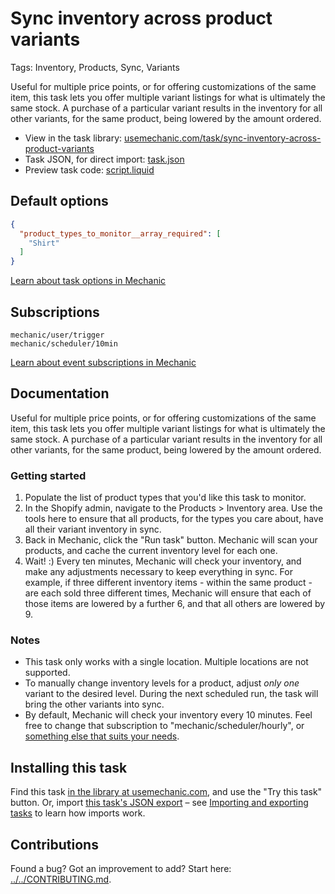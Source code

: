 # Sync inventory across product variants

Tags: Inventory, Products, Sync, Variants

Useful for multiple price points, or for offering customizations of the same item, this task lets you offer multiple variant listings for what is ultimately the same stock. A purchase of a particular variant results in the inventory for all other variants, for the same product, being lowered by the amount ordered.

* View in the task library: [usemechanic.com/task/sync-inventory-across-product-variants](https://usemechanic.com/task/sync-inventory-across-product-variants)
* Task JSON, for direct import: [task.json](../../tasks/sync-inventory-across-product-variants.json)
* Preview task code: [script.liquid](./script.liquid)

## Default options

```json
{
  "product_types_to_monitor__array_required": [
    "Shirt"
  ]
}
```

[Learn about task options in Mechanic](https://docs.usemechanic.com/article/471-task-options)

## Subscriptions

```liquid
mechanic/user/trigger
mechanic/scheduler/10min
```

[Learn about event subscriptions in Mechanic](https://docs.usemechanic.com/article/408-subscriptions)

## Documentation

Useful for multiple price points, or for offering customizations of the same item, this task lets you offer multiple variant listings for what is ultimately the same stock. A purchase of a particular variant results in the inventory for all other variants, for the same product, being lowered by the amount ordered.

### Getting started

1. Populate the list of product types that you'd like this task to monitor.
2. In the Shopify admin, navigate to the Products > Inventory area. Use the tools here to ensure that all products, for the types you care about, have all their variant inventory in sync.
3. Back in Mechanic, click the "Run task" button. Mechanic will scan your products, and cache the current inventory level for each one.
4. Wait! :) Every ten minutes, Mechanic will check your inventory, and make any adjustments necessary to keep everything in sync. For example, if three different inventory items - within the same product - are each sold three different times, Mechanic will ensure that each of those items are lowered by a further 6, and that all others are lowered by 9.

### Notes

* This task only works with a single location. Multiple locations are not supported.
* To manually change inventory levels for a product, adjust _only one_ variant to the desired level. During the next scheduled run, the task will bring the other variants into sync.
* By default, Mechanic will check your inventory every 10 minutes. Feel free to change that subscription to "mechanic/scheduler/hourly", or [something else that suits your needs](https://help.usemechanic.com/events/all-event-topics#mechanic).

## Installing this task

Find this task [in the library at usemechanic.com](https://usemechanic.com/task/sync-inventory-across-product-variants), and use the "Try this task" button. Or, import [this task's JSON export](../../tasks/sync-inventory-across-product-variants.json) – see [Importing and exporting tasks](https://docs.usemechanic.com/article/505-importing-and-exporting-tasks) to learn how imports work.

## Contributions

Found a bug? Got an improvement to add? Start here: [../../CONTRIBUTING.md](../../CONTRIBUTING.md).
